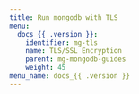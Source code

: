 ```yaml
---
title: Run mongodb with TLS
menu:
  docs_{{ .version }}:
    identifier: mg-tls
    name: TLS/SSL Encryption
    parent: mg-mongodb-guides
    weight: 45
menu_name: docs_{{ .version }}
---
```

